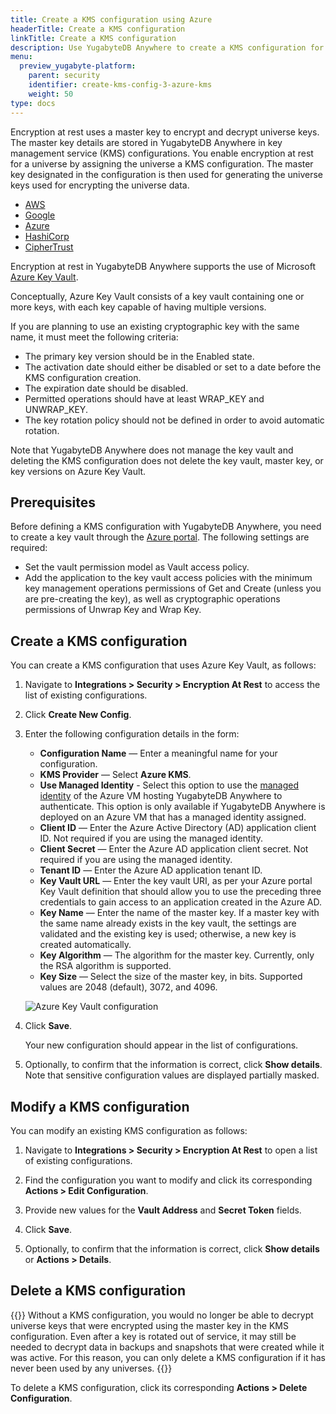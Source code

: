 ```yaml
---
title: Create a KMS configuration using Azure
headerTitle: Create a KMS configuration
linkTitle: Create a KMS configuration
description: Use YugabyteDB Anywhere to create a KMS configuration for Azure Key Vault.
menu:
  preview_yugabyte-platform:
    parent: security
    identifier: create-kms-config-3-azure-kms
    weight: 50
type: docs
---
```


Encryption at rest uses a master key to encrypt and decrypt universe keys. The master key details are stored in YugabyteDB Anywhere in key management service (KMS) configurations. You enable encryption at rest for a universe by assigning the universe a KMS configuration. The master key designated in the configuration is then used for generating the universe keys used for encrypting the universe data.

<ul class="nav nav-tabs-alt nav-tabs-yb">
  <li >
    <a href="../aws-kms/" class="nav-link">
      <i class="fa-brands fa-aws" aria-hidden="true"></i>
      AWS
    </a>
  </li>
  <li >
    <a href="../google-kms/" class="nav-link">
      <i class="fa-brands fa-google" aria-hidden="true"></i>
      Google
    </a>
  </li>

  <li >
    <a href="../azure-kms/" class="nav-link active">
      <i class="icon-azure" aria-hidden="true"></i>
      Azure
    </a>
  </li>

  <li >
    <a href="../hashicorp-kms/" class="nav-link">
      HashiCorp
    </a>
  </li>

  <li >
    <a href="../ciphertrust-kms/" class="nav-link">
      CipherTrust
    </a>
  </li>

</ul>

Encryption at rest in YugabyteDB Anywhere supports the use of Microsoft [Azure Key Vault](https://learn.microsoft.com/en-us/azure/key-vault/).

Conceptually, Azure Key Vault consists of a key vault containing one or more keys, with each key capable of having multiple versions.

If you are planning to use an existing cryptographic key with the same name, it must meet the following criteria:

- The primary key version should be in the Enabled state.
- The activation date should either be disabled or set to a date before the KMS configuration creation.
- The expiration date should be disabled.
- Permitted operations should have at least WRAP_KEY and UNWRAP_KEY.
- The key rotation policy should not be defined in order to avoid automatic rotation.

Note that YugabyteDB Anywhere does not manage the key vault and deleting the KMS configuration does not delete the key vault, master key, or key versions on Azure Key Vault.

## Prerequisites

Before defining a KMS configuration with YugabyteDB Anywhere, you need to create a key vault through the [Azure portal](https://docs.microsoft.com/en-us/azure/key-vault/general/quick-create-portal). The following settings are required:

- Set the vault permission model as Vault access policy.
- Add the application to the key vault access policies with the minimum key management operations permissions of Get and Create (unless you are pre-creating the key), as well as cryptographic operations permissions of Unwrap Key and Wrap Key.

## Create a KMS configuration

You can create a KMS configuration that uses Azure Key Vault, as follows:

1. Navigate to **Integrations > Security > Encryption At Rest** to access the list of existing configurations.

1. Click **Create New Config**.

1. Enter the following configuration details in the form:

    - **Configuration Name** — Enter a meaningful name for your configuration.
    - **KMS Provider** — Select **Azure KMS**.
    - **Use Managed Identity** - Select this option to use the [managed identity](https://learn.microsoft.com/en-us/entra/identity/managed-identities-azure-resources/qs-configure-portal-windows-vm) of the Azure VM hosting YugabyteDB Anywhere to authenticate. This option is only available if YugabyteDB Anywhere is deployed on an Azure VM that has a managed identity assigned.
    - **Client ID** — Enter the Azure Active Directory (AD) application client ID. Not required if you are using the managed identity.
    - **Client Secret** — Enter the Azure AD application client secret. Not required if you are using the managed identity.
    - **Tenant ID** — Enter the Azure AD application tenant ID.
    - **Key Vault URL** — Enter the key vault URI, as per your Azure portal Key Vault definition that should allow you to use the preceding three credentials to gain access to an application created in the Azure AD.
    - **Key Name** — Enter the name of the master key. If a master key with the same name already exists in the key vault, the settings are validated and the existing key is used; otherwise, a new key is created automatically.
    - **Key Algorithm** — The algorithm for the master key. Currently, only the RSA algorithm is supported.
    - **Key Size** — Select the size of the master key, in bits. Supported values are 2048 (default), 3072, and 4096.

    ![Azure Key Vault configuration](/images/yp/security/azurekms-config.png)

1. Click **Save**.

    Your new configuration should appear in the list of configurations.

1. Optionally, to confirm that the information is correct, click **Show details**. Note that sensitive configuration values are displayed partially masked.

## Modify a KMS configuration

You can modify an existing KMS configuration as follows:

1. Navigate to **Integrations > Security > Encryption At Rest** to open a list of existing configurations.

1. Find the configuration you want to modify and click its corresponding **Actions > Edit Configuration**.

1. Provide new values for the **Vault Address** and **Secret Token** fields.

1. Click **Save**.

1. Optionally, to confirm that the information is correct, click **Show details** or **Actions > Details**.

## Delete a KMS configuration

{{<note title="Note">}}
Without a KMS configuration, you would no longer be able to decrypt universe keys that were encrypted using the master key in the KMS configuration. Even after a key is rotated out of service, it may still be needed to decrypt data in backups and snapshots that were created while it was active. For this reason, you can only delete a KMS configuration if it has never been used by any universes.
{{</note>}}

To delete a KMS configuration, click its corresponding **Actions > Delete Configuration**.
